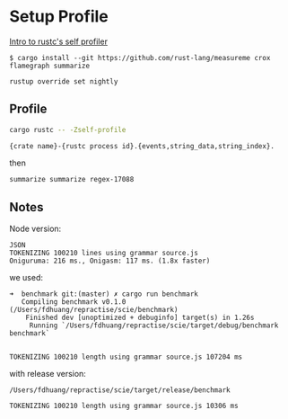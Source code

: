 # Setup Profile

[Intro to rustc's self profiler](https://blog.rust-lang.org/inside-rust/2020/02/25/intro-rustc-self-profile.html)

```
$ cargo install --git https://github.com/rust-lang/measureme crox flamegraph summarize
```

```
rustup override set nightly
```


## Profile

```bash
cargo rustc -- -Zself-profile
```

```
{crate name}-{rustc process id}.{events,string_data,string_index}.
```

then

```bash
summarize summarize regex-17088
```

## Notes

Node version:

```
JSON
TOKENIZING 100210 lines using grammar source.js
Oniguruma: 216 ms., Onigasm: 117 ms. (1.8x faster)
```

we used:

```
➜  benchmark git:(master) ✗ cargo run benchmark
   Compiling benchmark v0.1.0 (/Users/fdhuang/repractise/scie/benchmark)
    Finished dev [unoptimized + debuginfo] target(s) in 1.26s
     Running `/Users/fdhuang/repractise/scie/target/debug/benchmark benchmark`


TOKENIZING 100210 length using grammar source.js 107204 ms
```

with release version:

```
/Users/fdhuang/repractise/scie/target/release/benchmark

TOKENIZING 100210 length using grammar source.js 10306 ms
```
